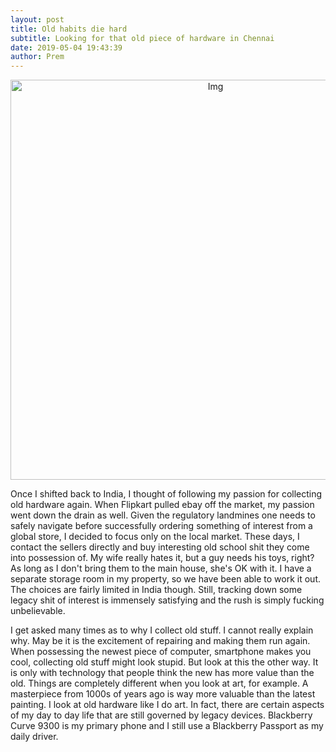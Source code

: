 ```yaml
---
layout: post
title: Old habits die hard
subtitle: Looking for that old piece of hardware in Chennai
date: 2019-05-04 19:43:39
author: Prem
---
```


<div class="block">
          <center><img src="{{ site.baseurl }}/img/curve.jpg" alt="Img" style="width:640px;"/></center>
          </div>

Once I shifted back to India, I thought of following my passion for collecting old hardware again. When Flipkart pulled ebay off the market, my passion went down the drain as well. Given the regulatory landmines one needs to safely navigate before successfully ordering something of interest from a global store, I decided to focus only on the local market. These days, I contact the sellers directly and buy interesting old school shit they come into possession of. My wife really hates it, but a guy needs his toys, right? As long as I don't bring them to the main house, she's OK with it. I have a separate storage room in my property, so we have been able to work it out. The choices are fairly limited in India though. Still, tracking down some legacy shit of interest is immensely satisfying and the rush is simply fucking unbelievable.

I get asked many times as to why I collect old stuff. I cannot really explain why. May be it is the excitement of repairing and making them run again. When possessing the newest piece of computer, smartphone makes you cool, collecting old stuff might look stupid. But look at this the other way. It is only with technology that people think the new has more value than the old. Things are completely different when you look at art, for example. A masterpiece from 1000s of years ago is way more valuable than the latest painting. I look at old hardware like I do art. In fact, there are certain aspects of my day to day life that are still governed by legacy devices. Blackberry Curve 9300 is my primary phone and I still use a Blackberry Passport as my daily driver.
